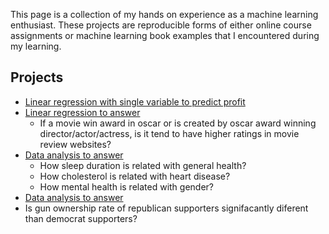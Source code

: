 This page is a collection of my hands on experience as a machine learning enthusiast. These projects are reproducible forms of either online course assignments or machine learning book examples that I encountered during my learning.
## Projects

* [Linear regression with single variable to predict profit](./LinearRegression/PredictProfit/predict_profit.html)
* [Linear regression to answer](./LinearRegression/PredictRating/predict_rating.html)
   * If a movie win award in oscar or is created by oscar award winning director/actor/actress, is it tend to have higher ratings     in movie review websites?
* [Data analysis to answer](./DataAnalysis/CorrelationAnalysis/health_data_analysis.html)
  * How sleep duration is related with general health?
  * How cholesterol is related with heart disease?
  * How mental health is related with gender?
 * [Data analysis to answer](./DataAnalysis/StasticalInference/statistical_inference.html)
  * Is gun ownership rate of republican supporters signifacantly diferent than democrat supporters?
